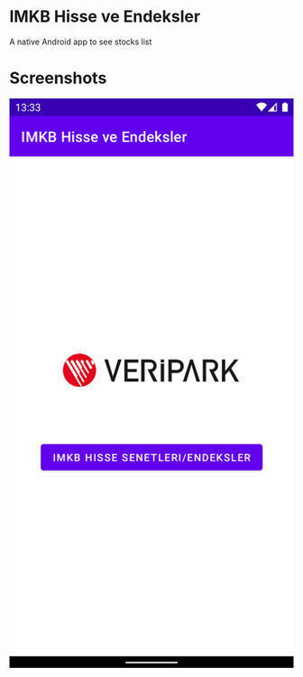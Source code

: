 # IMKB Hisse ve Endeksler
A native Android app to see stocks list

# Screenshots
![Alt text](./Screenshots/1.png?raw=true "Optional Title")